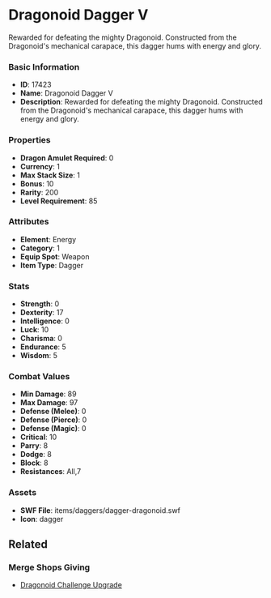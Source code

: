 # Dragonoid Dagger V

Rewarded for defeating the mighty Dragonoid. Constructed from the Dragonoid's mechanical carapace, this dagger hums with energy and glory.

### Basic Information

- **ID**: 17423
- **Name**: Dragonoid Dagger V
- **Description**: Rewarded for defeating the mighty Dragonoid. Constructed from the Dragonoid&#039;s mechanical carapace, this dagger hums with energy and glory.

### Properties

- **Dragon Amulet Required**: 0
- **Currency**: 1
- **Max Stack Size**: 1
- **Bonus**: 10
- **Rarity**: 200
- **Level Requirement**: 85

### Attributes

- **Element**: Energy
- **Category**: 1
- **Equip Spot**: Weapon
- **Item Type**: Dagger

### Stats

- **Strength**: 0
- **Dexterity**: 17
- **Intelligence**: 0
- **Luck**: 10
- **Charisma**: 0
- **Endurance**: 5
- **Wisdom**: 5

### Combat Values

- **Min Damage**: 89
- **Max Damage**: 97
- **Defense (Melee)**: 0
- **Defense (Pierce)**: 0
- **Defense (Magic)**: 0
- **Critical**: 10
- **Parry**: 8
- **Dodge**: 8
- **Block**: 8
- **Resistances**: All,7

### Assets

- **SWF File**: items/daggers/dagger-dragonoid.swf
- **Icon**: dagger

## Related

### Merge Shops Giving

- [Dragonoid Challenge Upgrade](../merge-shops/275-dragonoid-challenge-upgrade.md)

